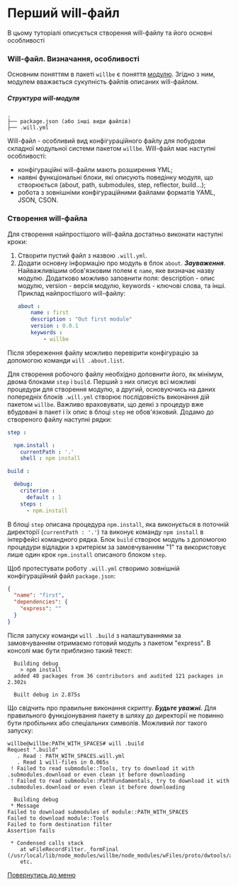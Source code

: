 # Перший will-файл

В цьому туторіалі описується створення will-файлу та його основні особливості

### Will-файл. Визначання, особливості
Основним поняттям в пакеті `willbe` є поняття [модулю](). Згідно з ним, модулем вважається сукупність файлів описаних will-файлом.
##### Структура will-модуля
```
.
├── package.json (або інші види файлів)
├── .will.yml
```
Will-файл - особливий вид конфігураційного файлу для побудови складної модульної системи пакетом `willbe`.
Will-файл має наступні особливості:
- конфігураційні will-файли мають розширення YML;
- наявні функціональні блоки, які описують поведінку модуля, що створюється (about, path, submodules, step, reflector, build...);
- робота з зовнішніми конфігураційними файлами форматів YAML, JSON, CSON.

### Створення will-файла
Для створення найпростішого will-файла достатньо виконати наступні кроки:
1.  Створити пустий файл з назвою `.will.yml`.
2.  Додати основну інформацію про модуль в блок `about`. **_Зауваження_**. Найважливішим обов'язковим полем є `name`, яке визначає назву модулю. Додатково можливо заповнити поля: description - опис модулю, version - версія модулю, keywords - ключові слова, та інші.
Приклад найпростішого will-файлу:
    ``` yaml
    about :
        name : first
        description : "Out first module"
        version : 0.0.1
        keywords :
            - willbe
    ```
Після збереження файлу можливо перевірити конфігурацію за допомогою команди `will .about.list`.

Для створення робочого файлу необхідно доповнити його, як мінімум, двома блоками `step` і `build`. Перший з них описує всі можливі процедури для створення модулю, а другий, основуючись на даних попередніх блоків `.will.yml` створює послідовність виконання дій пакетом `willbe`. Важливо враховувати, що деякі з процедур вже вбудовані в пакет і їх опис в блоці `step` не обов'язковий.
Додамо до створеного файлу наступні рядки:
```yaml
step :

  npm.install :
    currentPath : '.'
    shell : npm install

build :

  debug:
    criterion :
      default : 1
    steps :
      - npm.install
```
В блоці `step` описана процедура `npm.install`, яка виконується в поточній директорії (`currentPath : '.'`) та виконує команду `npm install` в інтерфейсі командного рядка.
Блок `build` створює модуль з допомогою процедури відладки з критерієм за замовчуванням "1" та використовує лише один крок `npm.install` описаного блоком `step`.

Щоб протестувати роботу `.will.yml` створимо зовнішній конфігураційний файл `package.json`:
``` json
{
  "name": "first",
  "dependencies": {
    "express": ""
  }
}
```
Після запуску команди `will .build` з налаштуваннями за замовчуванням отримаємо готовий модуль з пакетом "express".
В консолі має бути приблизно такий текст:
```
  Building debug
    > npm install
  added 48 packages from 36 contributors and audited 121 packages in 2.302s

  Built debug in 2.875s
```
Що свідчить про правильне виконання скрипту.
**_Будьте уважні._** Для правильного функціонування пакету в шляху до директорії не повинно бути пробільних або спеціальних символів. Можливий лог такого запуску:
```
willbe@willbe:PATH_WITH_SPACES# will .build
Request ".build"
   . Read : PATH_WITH_SPACES.will.yml
   . Read 1 will-files in 0.065s
 ! Failed to read submodule::Tools, try to download it with .submodules.download or even clean it before downloading
 ! Failed to read submodule::PathFundamentals, try to download it with .submodules.download or even clean it before downloading

  Building debug
 * Message
Failed to download submodules of module::PATH_WITH_SPACES
Failed to download module::Tools
Failed to form destination filter
Assertion fails           

 * Condensed calls stack
    at wFileRecordFilter._formFinal (/usr/local/lib/node_modules/willbe/node_modules/wFiles/proto/dwtools/amid/files/l1/FileRecordFilter.s:332:5)
    etc.
```

[Повернутись до меню](Topics.md)
